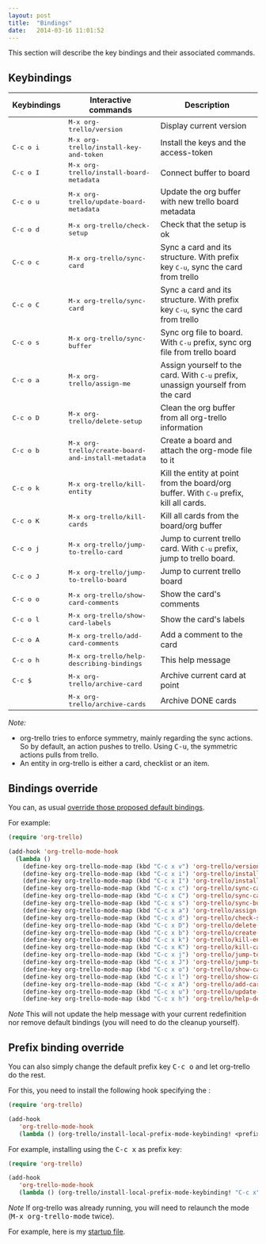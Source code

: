 ```yaml
---
layout: post
title:  "Bindings"
date:   2014-03-16 11:01:52
---
```


This section will describe the key bindings and their associated commands.

## Keybindings

Keybindings        | Interactive commands                                        | Description
-------------------|-------------------------------------------------------------|----------------------------------------------------------------------------------------------
                   | <kbd>M-x org-trello/version</kbd>                           | Display current version
<kbd>C-c o i</kbd> | <kbd>M-x org-trello/install-key-and-token</kbd>             | Install the keys and the access-token
<kbd>C-c o I</kbd> | <kbd>M-x org-trello/install-board-metadata</kbd>            | Connect buffer to board
<kbd>C-c o u</kbd> | <kbd>M-x org-trello/update-board-metadata</kbd>             | Update the org buffer with new trello board metadata
<kbd>C-c o d</kbd> | <kbd>M-x org-trello/check-setup</kbd>                       | Check that the setup is ok
<kbd>C-c o c</kbd> | <kbd>M-x org-trello/sync-card</kbd>                         | Sync a card and its structure. With prefix key <kbd>C-u</kbd>, sync the card from trello
<kbd>C-c o C</kbd> | <kbd>M-x org-trello/sync-card</kbd>                         | Sync a card and its structure. With prefix key <kbd>C-u</kbd>, sync the card from trello
<kbd>C-c o s</kbd> | <kbd>M-x org-trello/sync-buffer</kbd>                       | Sync org file to board. With <kbd>C-u</kbd> prefix, sync org file from trello board
<kbd>C-c o a</kbd> | <kbd>M-x org-trello/assign-me</kbd>                         | Assign yourself to the card. With <kbd>C-u</kbd> prefix, unassign yourself from the card
<kbd>C-c o D</kbd> | <kbd>M-x org-trello/delete-setup</kbd>                      | Clean the org buffer from all org-trello information
<kbd>C-c o b</kbd> | <kbd>M-x org-trello/create-board-and-install-metadata</kbd> | Create a board and attach the org-mode file to it
<kbd>C-c o k</kbd> | <kbd>M-x org-trello/kill-entity</kbd>                       | Kill the entity at point from the board/org buffer. With <kbd>C-u</kbd> prefix, kill all cards.
<kbd>C-c o K</kbd> | <kbd>M-x org-trello/kill-cards</kbd>                        | Kill all cards from the board/org buffer
<kbd>C-c o j</kbd> | <kbd>M-x org-trello/jump-to-trello-card</kbd>               | Jump to current trello card. With <kbd>C-u</kbd> prefix, jump to trello board.
<kbd>C-c o J</kbd> | <kbd>M-x org-trello/jump-to-trello-board</kbd>              | Jump to current trello board
<kbd>C-c o o</kbd> | <kbd>M-x org-trello/show-card-comments</kbd>                | Show the card's comments
<kbd>C-c o l</kbd> | <kbd>M-x org-trello/show-card-labels</kbd>                  | Show the card's labels
<kbd>C-c o A</kbd> | <kbd>M-x org-trello/add-card-comments</kbd>                 | Add a comment to the card
<kbd>C-c o h</kbd> | <kbd>M-x org-trello/help-describing-bindings</kbd>          | This help message
<kbd>C-c $</kbd>   | <kbd>M-x org-trello/archive-card</kbd>                      | Archive current card at point
                   | <kbd>M-x org-trello/archive-cards</kbd>                     | Archive DONE cards

*Note:*

- org-trello tries to enforce symmetry, mainly regarding the sync actions.
So by default, an action pushes to trello. Using <kbd>C-u</kbd>, the symmetric actions pulls from trello.
- An entity in org-trello is either a card, checklist or an item.

## Bindings override

You can, as usual [override those proposed default bindings](http://ergoemacs.org/emacs/reclaim_keybindings.html).

For example:

``` lisp
(require 'org-trello)

(add-hook 'org-trello-mode-hook
  (lambda ()
    (define-key org-trello-mode-map (kbd "C-c x v") 'org-trello/version)
    (define-key org-trello-mode-map (kbd "C-c x i") 'org-trello/install-key-and-token)
    (define-key org-trello-mode-map (kbd "C-c x I") 'org-trello/install-board-metadata)
    (define-key org-trello-mode-map (kbd "C-c x c") 'org-trello/sync-card)
    (define-key org-trello-mode-map (kbd "C-c x C") 'org-trello/sync-card)
    (define-key org-trello-mode-map (kbd "C-c x s") 'org-trello/sync-buffer)
    (define-key org-trello-mode-map (kbd "C-c x a") 'org-trello/assign-me)
    (define-key org-trello-mode-map (kbd "C-c x d") 'org-trello/check-setup)
    (define-key org-trello-mode-map (kbd "C-c x D") 'org-trello/delete-setup)
    (define-key org-trello-mode-map (kbd "C-c x b") 'org-trello/create-board-and-install-metadata)
    (define-key org-trello-mode-map (kbd "C-c x k") 'org-trello/kill-entity)
    (define-key org-trello-mode-map (kbd "C-c x K") 'org-trello/kill-cards)
    (define-key org-trello-mode-map (kbd "C-c x j") 'org-trello/jump-to-trello-card)
    (define-key org-trello-mode-map (kbd "C-c x J") 'org-trello/jump-to-trello-board)
    (define-key org-trello-mode-map (kbd "C-c x o") 'org-trello/show-card-comments)
    (define-key org-trello-mode-map (kbd "C-c x l") 'org-trello/show-card-labels)
    (define-key org-trello-mode-map (kbd "C-c x A") 'org-trello/add-card-comments)
    (define-key org-trello-mode-map (kbd "C-c x u") 'org-trello/update-board-metadata)
    (define-key org-trello-mode-map (kbd "C-c x h") 'org-trello/help-describing-bindings)))
```

*Note* This will not update the help message with your current redefinition nor remove default bindings (you will need to do the cleanup yourself).

## Prefix binding override

You can also simply change the default prefix key <kbd>C-c o</kbd> and let org-trello do the rest.

For this, you need to install the following hook specifying the <prefix-key>:

``` lisp
(require 'org-trello)

(add-hook
   'org-trello-mode-hook
   (lambda () (org-trello/install-local-prefix-mode-keybinding! <prefix-key>)))
```

For example, installing using the <kbd>C-c x</kbd> as prefix key:

``` lisp
(require 'org-trello)

(add-hook
   'org-trello-mode-hook
   (lambda () (org-trello/install-local-prefix-mode-keybinding! "C-c x")))
```

*Note* If org-trello was already running, you will need to relaunch the mode (<kbd>M-x org-trello-mode</kbd> twice).

For example, here is my [startup file](https://github.com/ardumont/orgmode-pack/blob/master/init.el#L3).
